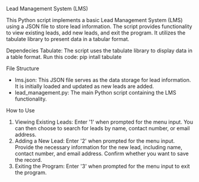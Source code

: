 Lead Management System (LMS)

This Python script implements a basic Lead Management System (LMS) using a JSON file to store lead information. The script provides functionality to view existing leads, add new leads, and exit the program. 
It utilizes the tabulate library to present data in a tabular format.

Dependecies
Tabulate: The script uses the tabulate library to display data in a table format. 
Run this code: pip intall tabulate

File Structure
- lms.json: This JSON file serves as the data storage for lead information. It is initially loaded and updated as new leads are added.
- lead_management.py: The main Python script containing the LMS functionality.

How to Use
1. Viewing Existing Leads: Enter '1' when prompted for the menu input. You can then choose to search for leads by name, contact number, or email address.
2. Adding a New Lead: Enter '2' when prompted for the menu input. Provide the necessary information for the new lead, including name, contact number, and email address. Confirm whether you want to save the record.
3. Exiting the Program: Enter '3' when prompted for the menu input to exit the program.


